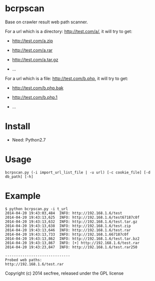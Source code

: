 bcrpscan
========

Base on crawler result web path scanner.

For a url which is a directory: http://test.com/a/, it will try to get:

- http://test.com/a.zip

- http://test.com/a.rar

- http://test.com/a.tar.gz

- ...

For a url which is a file: http://test.com/b.php, it will try to get:

- http://test.com/b.php.bak

- http://test.com/b.php.1

- ...

Install
========

- Need: Python2.7

Usage
========

```
bcrpscan.py (-i import_url_list_file | -u url) [-c cookie_file] [-d db_path] [-h]
```

Example
========

```
$ python bcrpscan.py -i t_url 
2014-04-20 19:43:03,484  INFO: http://192.168.1.6/test
2014-04-20 19:43:13,625  INFO: http://192.168.1.6/test67187c0f
2014-04-20 19:43:13,632  INFO: http://192.168.1.6/test.tar.gz
2014-04-20 19:43:13,638  INFO: http://192.168.1.6/test.zip
2014-04-20 19:43:13,646  INFO: http://192.168.1.6/test.rar
2014-04-20 19:43:13,733  INFO: http://192.168.1.667187c0f
2014-04-20 19:43:13,862  INFO: http://192.168.1.6/test.tar.bz2
2014-04-20 19:43:13,867  INFO: [+] http://192.168.1.6/test.rar
2014-04-20 19:43:23,847  INFO: http://192.168.1.6/test.rar250

------------------------------
Probed web paths:
http://192.168.1.6/test.rar
```

Copyright (c) 2014 secfree, released under the GPL license
